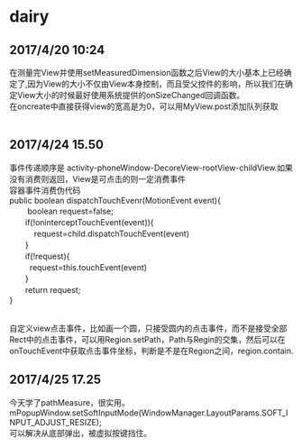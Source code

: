 # dairy<br>
## 2017/4/20 10:24<br>
在测量完View并使用setMeasuredDimension函数之后View的大小基本上已经确定了,因为View的大小不仅由View本身控制，而且受父控件的影响，所以我们在确定View大小的时候最好使用系统提供的onSizeChanged回调函数。<br>
在oncreate中直接获得view的宽高是为0，可以用MyView.post添加队列获取<br><br>
## 2017/4/24 15.50<br>
事件传递顺序是 activity-phoneWindow-DecoreView-rootView-childView.如果没有消费则返回，View是可点击的则一定消费事件<br>
容器事件消费伪代码<br>
public boolean dispatchTouchEvenr(MotionEvent event){<br>
　　  boolean request=false;<br>
  　　if(!oninterceptTouchEvent(event)){<br>
     　　request=child.dispatchTouchEvent(event)<br>
  　　}<br>
  　　if(!request){<br>
    　　request=this.touchEvent(event)<br>
  　　}<br>
  　　return request;<br>
}<br>

<br>自定义view点击事件，比如画一个圆，只接受圆内的点击事件，而不是接受全部Rect中的点击事件，可以用Region.setPath，Path与Regin的交集，然后可以在onTouchEvent中获取点击事件坐标，判断是不是在Region之间，region.contain.<br>
## 2017/4/25 17.25<br>
今天学了pathMeasure，很实用。
mPopupWindow.setSoftInputMode(WindowManager.LayoutParams.SOFT_INPUT_ADJUST_RESIZE);<br>
可以解决从底部弹出，被虚拟按键挡住。<br>
